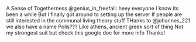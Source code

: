 A Sense of Togetherness
@genius_in_freefall: heey everyone
I know its been a while
But I finally got around to setting up the server
If people are still interested in the communal living theory stuff
THanks to @johannes_221 we also have a name
Polis???
Like athens, ancient greek sort of thing
Not my strongest suit but check this google doc for more info
Thanks!
